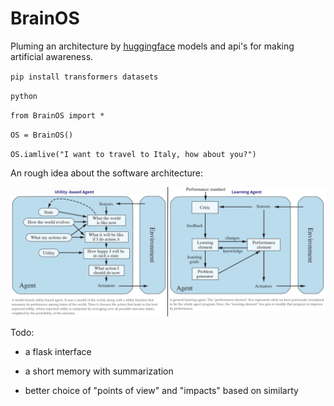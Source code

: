 # BrainOS

Pluming an architecture by [huggingface](https://huggingface.co/) models and api's for making artificial awareness.

`pip install transformers datasets`

`python`

`from BrainOS import *`

`OS = BrainOS()`

`OS.iamlive("I want to travel to Italy, how about you?")`


An rough idea about the software architecture:

![](./architecture.png)


Todo:

  - a flask interface

  - a short memory with summarization

  - better choice of "points of view" and "impacts" based on similarty
